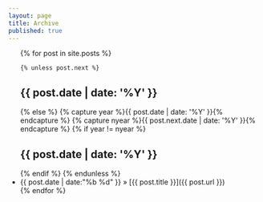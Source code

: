 ```yaml
---
layout: page
title: Archive
published: true
---
```


<ul>
  {% for post in site.posts %}

    {% unless post.next %}
<h2>{{ post.date | date: '%Y' }}</h2>
    {% else %}
      {% capture year %}{{ post.date | date: '%Y' }}{% endcapture %}
      {% capture nyear %}{{ post.next.date | date: '%Y' }}{% endcapture %}
      {% if year != nyear %}
<h2>{{ post.date | date: '%Y' }}</h2>
      {% endif %}
    {% endunless %}

<li>{{ post.date | date:"%b %d" }} &raquo; [{{ post.title }}]({{ post.url }})</li>
  {% endfor %}
</ul>